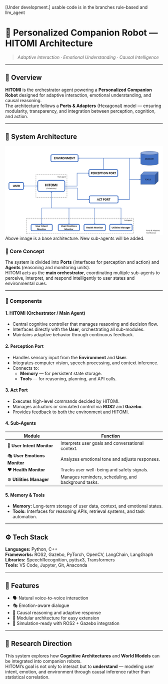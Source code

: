 [Under development.]
usable code is in the branches rule-based and llm_agent
# 🤖 Personalized Companion Robot — HITOMI Architecture

> _Adaptive Interaction · Emotional Understanding · Causal Intelligence_

---

## 🧠 Overview

**HITOMI** is the orchestrator agent powering a **Personalized Companion Robot** designed for adaptive interaction, emotional understanding, and causal reasoning.  
The architecture follows a **Ports & Adapters** (Hexagonal) model — ensuring modularity, transparency, and integration between perception, cognition, and action.

---

## 🧩 System Architecture
![Hitomi Architecture](./images/architecture.png)
Above image is a base architecture. New sub-agents will be added.

### 🔸 Core Concept
The system is divided into **Ports** (interfaces for perception and action) and **Agents** (reasoning and monitoring units).  
HITOMI acts as the **main orchestrator**, coordinating multiple sub-agents to perceive, interpret, and respond intelligently to user states and environmental cues.

---

### 🧠 Components

#### **1. HITOMI (Orchestrator / Main Agent)**
- Central cognitive controller that manages reasoning and decision flow.  
- Interfaces directly with the **User**, orchestrating all sub-modules.  
- Maintains adaptive behavior through continuous feedback.

#### **2. Perception Port**
- Handles sensory input from the **Environment** and **User**.  
- Integrates computer vision, speech processing, and context inference.  
- Connects to:
  - **Memory** — for persistent state storage.  
  - **Tools** — for reasoning, planning, and API calls.

#### **3. Act Port**
- Executes high-level commands decided by HITOMI.  
- Manages actuators or simulated control via **ROS2** and **Gazebo**.  
- Provides feedback to both the environment and HITOMI.

#### **4. Sub-Agents**
| Module | Function |
|--------|-----------|
| 🧭 **User Intent Monitor** | Interprets user goals and conversational context. |
| 🎭 **User Emotions Monitor** | Analyzes emotional tone and adjusts responses. |
| ❤️ **Health Monitor** | Tracks user well-being and safety signals. |
| ⚙️ **Utilities Manager** | Manages reminders, scheduling, and background tasks. |

#### **5. Memory & Tools**
- **Memory:** Long-term storage of user data, context, and emotional states.  
- **Tools:** Interfaces for reasoning APIs, retrieval systems, and task automation.

---

## ⚙️ Tech Stack

**Languages:** Python, C++  
**Frameworks:** ROS2, Gazebo, PyTorch, OpenCV, LangChain, LangGraph  
**Libraries:** SpeechRecognition, pyttsx3, Transformers  
**Tools:** VS Code, Jupyter, Git, Anaconda

---

## 🚀 Features

- 🗣️ Natural voice-to-voice interaction  
- 🎭 Emotion-aware dialogue  
- 🧠 Causal reasoning and adaptive response  
- 🧩 Modular architecture for easy extension  
- 🧪 Simulation-ready with ROS2 + Gazebo integration  

---

## 🧪 Research Direction

This system explores how **Cognitive Architectures** and **World Models** can be integrated into companion robots.  
HITOMI’s goal is not only to interact but to **understand** — modeling user intent, emotion, and environment through causal inference rather than statistical correlation.



